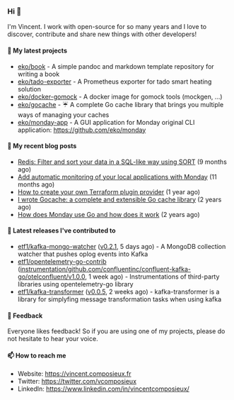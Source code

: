 ### Hi 👋

I'm Vincent. I work with open-source for so many years and I love to discover, contribute and share new things with other developers!

#### 🌱  My latest projects


- [eko/book](https://github.com/eko/book) - A simple pandoc and markdown template repository for writing a book
- [eko/tado-exporter](https://github.com/eko/tado-exporter) - A Prometheus exporter for tado smart heating solution
- [eko/docker-gomock](https://github.com/eko/docker-gomock) - A docker image for gomock tools (mockgen, ...)
- [eko/gocache](https://github.com/eko/gocache) - ☔️ A complete Go cache library that brings you multiple ways of managing your caches
- [eko/monday-app](https://github.com/eko/monday-app) - A GUI application for Monday original CLI application: https://github.com/eko/monday

#### 📜  My recent blog posts


- [Redis: Filter and sort your data in a SQL-like way using SORT](https://vincent.composieux.fr/article/redis-filter-and-sort-your-data-in-a-sql-like-way-using-sort) (9 months ago)
- [Add automatic monitoring of your local applications with Monday](https://vincent.composieux.fr/article/add-automatic-monitoring-of-your-local-applications-with-monday) (11 months ago)
- [How to create your own Terraform plugin provider](https://vincent.composieux.fr/article/create-a-provider-plugin-for-terraform) (1 year ago)
- [I wrote Gocache: a complete and extensible Go cache library](https://vincent.composieux.fr/article/i-wrote-gocache-a-complete-and-extensible-go-cache-library) (2 years ago)
- [How does Monday use Go and how does it work](https://vincent.composieux.fr/article/how-does-monday-use-go-and-how-does-it-work) (2 years ago)

#### 🔭  Latest releases I've contributed to


- [etf1/kafka-mongo-watcher](https://github.com/etf1/kafka-mongo-watcher) ([v0.2.1](https://github.com/etf1/kafka-mongo-watcher/releases/tag/v0.2.1), 5 days ago) - A MongoDB collection watcher that pushes oplog events into Kafka
- [etf1/opentelemetry-go-contrib](https://github.com/etf1/opentelemetry-go-contrib) ([instrumentation/github.com/confluentinc/confluent-kafka-go/otelconfluent/v1.0.0](https://github.com/etf1/opentelemetry-go-contrib/releases/tag/instrumentation%2Fgithub.com%2Fconfluentinc%2Fconfluent-kafka-go%2Fotelconfluent%2Fv1.0.0), 1 week ago) - Instrumentations of third-party libraries using opentelemetry-go library
- [etf1/kafka-transformer](https://github.com/etf1/kafka-transformer) ([v0.0.5](https://github.com/etf1/kafka-transformer/releases/tag/v0.0.5), 2 weeks ago) - kafka-transformer is a library for simplyfing message transformation tasks when using kafka

#### 💬  Feedback

Everyone likes feedback! So if you are using one of my projects, please do not hesitate to hear your voice.

#### 📫  How to reach me

- Website: https://vincent.composieux.fr
- Twitter: https://twitter.com/vcomposieux
- LinkedIn: https://www.linkedin.com/in/vincentcomposieux/
